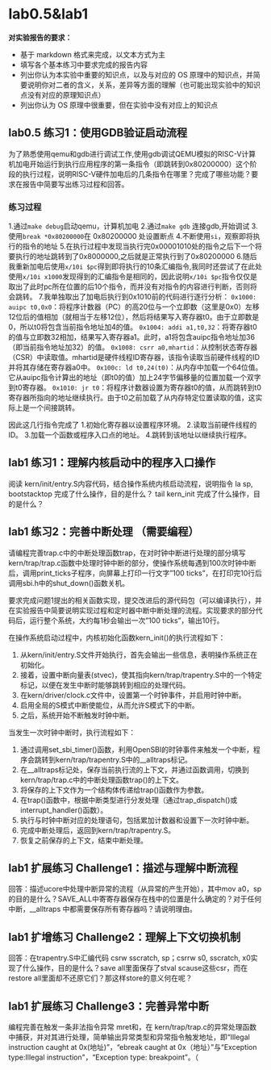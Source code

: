 # lab0.5&lab1


**对实验报告的要求：**

- 基于 markdown 格式来完成，以文本方式为主
- 填写各个基本练习中要求完成的报告内容
- 列出你认为本实验中重要的知识点，以及与对应的 OS 原理中的知识点，并简要说明你对二者的含义，关系，差异等方面的理解（也可能出现实验中的知识点没有对应的原理知识点）
- 列出你认为 OS 原理中很重要，但在实验中没有对应上的知识点

## lab0.5 练习1：使用GDB验证启动流程
为了熟悉使用qemu和gdb进行调试工作,使用gdb调试QEMU模拟的RISC-V计算机加电开始运行到执行应用程序的第一条指令（即跳转到0x80200000）这个阶段的执行过程，说明RISC-V硬件加电后的几条指令在哪里？完成了哪些功能？要求在报告中简要写出练习过程和回答。

### 练习过程
1.通过```make debug```启动qemu，计算机加电
2.通过```make gdb``` 连接gdb,开始调试
3.使用```break *0x80200000```在 0x80200000 处设置断点
4.不断使用```si```，观察即将执行的指令的地址
5.在执行过程中发现当执行完0x00001010处的指令之后下一个将要执行的地址跳转到了0x8000000,之后就是正常执行到了0x80200000
6.随后我重新加电后使用```x/10i $pc```得到即将执行的10条汇编指令,我同时还尝试了在此处使用```x/10i x1000```发现得到的汇编指令是相同的，因此说明```x/10i $pc```指令仅仅是取出了此时pc所在位置的后10个指令，而并没有对指令的内容进行判断，否则将会跳转。
7.我单独取出了加电后执行到0x1010前的代码进行逐行分析：
```0x1000: auipc t0,0x0```：将程序计数器（PC）的高20位与一个立即数（这里是0x0）左移12位后的值相加（就相当于左移12位），然后将结果写入寄存器t0。由于立即数是0，所以t0将包含当前指令地址加4的值。
```0x1004: addi a1,t0,32```：将寄存器t0的值与立即数32相加，结果写入寄存器a1。此时，a1将包含auipc指令地址加36（即当前指令地址加32）的值。
```0x1008: csrr a0,mhartid```：从控制状态寄存器（CSR）中读取值。mhartid是硬件线程ID寄存器，该指令读取当前硬件线程的ID并将其存储在寄存器a0中。
```0x100c: ld t0,24(t0)```：从内存中加载一个64位值。它从auipc指令计算出的地址（即t0的值）加上24字节偏移量的位置加载一个双字到t0寄存器。
```0x1010: jr t0```：将程序计数器设置为寄存器t0的值，从而跳转到t0寄存器所指向的地址继续执行。由于t0之前加载了从内存特定位置读取的值，这实际上是一个间接跳转。

因此这几行指令完成了
1.初始化寄存器以设置程序环境。
2.读取当前硬件线程的ID。
3.加载一个函数或程序入口点的地址。
4.跳转到该地址以继续执行程序。




## lab1 练习1：理解内核启动中的程序入口操作
阅读 kern/init/entry.S内容代码，结合操作系统内核启动流程，说明指令 la sp, bootstacktop 完成了什么操作，目的是什么？ tail kern_init 完成了什么操作，目的是什么？



## lab1 练习2：完善中断处理 （需要编程）
请编程完善trap.c中的中断处理函数trap，在对时钟中断进行处理的部分填写kern/trap/trap.c函数中处理时钟中断的部分，使操作系统每遇到100次时钟中断后，调用print_ticks子程序，向屏幕上打印一行文字”100 ticks”，在打印完10行后调用sbi.h中的shut_down()函数关机。

要求完成问题1提出的相关函数实现，提交改进后的源代码包（可以编译执行），并在实验报告中简要说明实现过程和定时器中断中断处理的流程。实现要求的部分代码后，运行整个系统，大约每1秒会输出一次”100 ticks”，输出10行。



在操作系统启动过程中，内核初始化函数kern_init()的执行流程如下：
1. 从kern/init/entry.S文件开始执行，首先会输出一些信息，表明操作系统正在初始化。
2. 接着，设置中断向量表(stvec)，使其指向kern/trap/trapentry.S中的一个特定标记，以便在发生中断时能够跳转到相应的处理代码。
3. 在kern/driver/clock.c文件中，设置第一个时钟事件，并启用时钟中断。
4. 启用全局的S模式中断使能位，从而允许S模式下的中断。
5. 之后，系统开始不断触发时钟中断。
   
当发生一次时钟中断时，执行流程如下：
1. 通过调用set_sbi_timer()函数，利用OpenSBI的时钟事件来触发一个中断，程序会跳转到kern/trap/trapentry.S中的__alltraps标记。
2. 在__alltraps标记处，保存当前执行流的上下文，并通过函数调用，切换到kern/trap/trap.c中的中断处理函数trap()的上下文。
3. 将保存的上下文作为一个结构体传递给trap()函数作为参数。
4. 在trap()函数中，根据中断类型进行分发处理（通过trap_dispatch()或interrupt_handler()函数）。
5. 执行与时钟中断对应的处理语句，包括累加计数器和设置下一次时钟中断。
6. 完成中断处理后，返回到kern/trap/trapentry.S。
7. 恢复之前保存的上下文，结束中断处理。







## lab1 扩展练习 Challenge1：描述与理解中断流程
回答：描述ucore中处理中断异常的流程（从异常的产生开始），其中mov a0，sp的目的是什么？SAVE_ALL中寄寄存器保存在栈中的位置是什么确定的？对于任何中断，__alltraps 中都需要保存所有寄存器吗？请说明理由。

## lab1 扩增练习 Challenge2：理解上下文切换机制
回答：在trapentry.S中汇编代码 csrw sscratch, sp；csrrw s0, sscratch, x0实现了什么操作，目的是什么？save all里面保存了stval scause这些csr，而在restore all里面却不还原它们？那这样store的意义何在呢？

## lab1 扩展练习 Challenge3：完善异常中断
编程完善在触发一条非法指令异常 mret和，在 kern/trap/trap.c的异常处理函数中捕获，并对其进行处理，简单输出异常类型和异常指令触发地址，即“Illegal instruction caught at 0x(地址)”，“ebreak caught at 0x（地址）”与“Exception type:Illegal instruction"，“Exception type: breakpoint”。（
